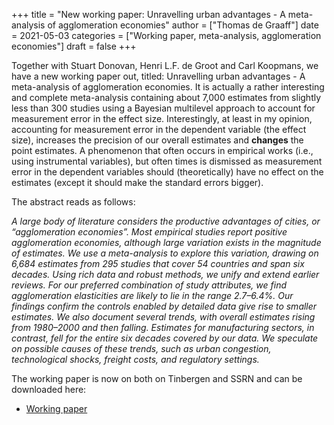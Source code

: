 +++
title = "New working paper: Unravelling urban advantages - A meta-analysis of agglomeration economies"
author = ["Thomas de Graaff"]
date = 2021-05-03
categories = ["Working paper, meta-analysis, agglomeration economies"]
draft = false
+++

Together with Stuart Donovan, Henri L.F. de Groot and Carl Koopmans, we have a new working paper out, titled: Unravelling urban advantages - A meta-analysis of agglomeration economies. It is actually a rather interesting and complete meta-analysis containing about 7,000 estimates from slightly less than 300 studies using a Bayesian multilevel approach to account for measurement error in the effect size. Interestingly, at least in my opinion, accounting for measurement error in the dependent variable (the effect size), increases the precision of our overall estimates and **changes** the point estimates. A phenomenon that often occurs in empirical works (i.e., using instrumental variables), but often times is dismissed as measurement error in the dependent variables should (theoretically) have no effect on the estimates (except it should make the standard errors bigger). 

The abstract reads as follows: 

*A large body of literature considers the productive advantages of cities, or “agglomeration economies”. Most empirical studies report positive agglomeration economies, although large variation exists in the magnitude of estimates. We use a meta-analysis to explore this variation, drawing on 6,684 estimates from 295 studies that cover 54 countries and span six decades. Using rich data and robust methods, we unify and extend earlier reviews. For our preferred combination of study attributes, we find agglomeration elasticities are likely to lie in the range 2.7–6.4%. Our findings confirm the controls enabled by detailed data give rise to smaller estimates. We also document several trends, with overall estimates rising from 1980–2000 and then falling. Estimates for manufacturing sectors, in contrast, fell for the entire six decades covered by our data. We speculate on possible causes of these trends, such as urban congestion, technological shocks, freight costs, and regulatory settings.*

The working paper is now on both on Tinbergen and SSRN and can be downloaded here:

- [Working paper](https://papers.ssrn.com/sol3/papers.cfm?abstract_id=3814643)
